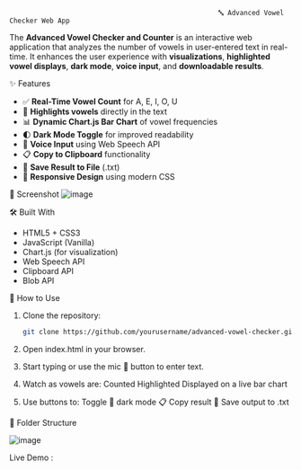                                                         🔤 Advanced Vowel Checker Web App

The **Advanced Vowel Checker and Counter** is an interactive web application that analyzes the number of vowels in user-entered text in real-time. 
It enhances the user experience with **visualizations**, **highlighted vowel displays**, **dark mode**, **voice input**, and **downloadable results**.

✨ Features

- ✅ **Real-Time Vowel Count** for A, E, I, O, U
- 🔎 **Highlights vowels** directly in the text
- 📊 **Dynamic Chart.js Bar Chart** of vowel frequencies
- 🌓 **Dark Mode Toggle** for improved readability
- 🎤 **Voice Input** using Web Speech API
- 📋 **Copy to Clipboard** functionality
- 💾 **Save Result to File** (.txt)
- 📱 **Responsive Design** using modern CSS



📸 Screenshot
![image](https://github.com/user-attachments/assets/2573ccfe-99ee-4e14-a902-922d10b7dc70)


🛠️ Built With

- HTML5 + CSS3
- JavaScript (Vanilla)
- Chart.js (for visualization)
- Web Speech API
- Clipboard API
- Blob API


🚀 How to Use

1. Clone the repository:
   ```bash
   git clone https://github.com/yourusername/advanced-vowel-checker.git

2. Open index.html in your browser.

3. Start typing or use the mic 🎤 button to enter text.

4. Watch as vowels are:
      Counted
      Highlighted
      Displayed on a live bar chart

5. Use buttons to:
       Toggle 🌙 dark mode
       📋 Copy result
       💾 Save output to .txt

📂 Folder Structure


![image](https://github.com/user-attachments/assets/2775ba07-3e45-4590-b791-2528460a8eb9)


Live Demo : 

